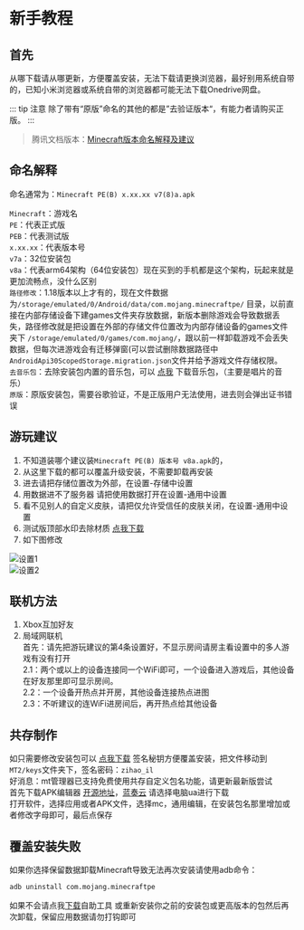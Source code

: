 # 新手教程

## 首先

从哪下载请从哪更新，方便覆盖安装，无法下载请更换浏览器，最好别用系统自带的，已知小米浏览器或系统自带的浏览器都可能无法下载Onedrive网盘。

::: tip 注意
除了带有“原版”命名的其他的都是”去验证版本“，有能力者请购买正版。
:::

> 腾讯文档版本：[Minecraft版本命名解释及建议](https://docs.qq.com/doc/DY3RZaGhBQnphdlpI)

## 命名解释

命名通常为：`Minecraft PE(B) x.xx.xx v7(8)a.apk`

`Minecraft`：游戏名  
`PE`：代表正式版  
`PEB`：代表测试版  
`x.xx.xx`：代表版本号  
`v7a`：32位安装包  
`v8a`：代表arm64架构（64位安装包）现在买到的手机都是这个架构，玩起来就是更加流畅点，没什么区别  
`路径修改`：1.18版本以上才有的，现在文件数据为`/storage/emulated/0/Android/data/com.mojang.minecraftpe/`
目录，以前直接在内部存储设备下建games文件夹存放数据，新版本删除游戏会导致数据丢失，路径修改就是把设置在外部的存储文件位置改为内部存储设备的games文件夹下
`/storage/emulated/0/games/com.mojang/`，跟以前一样卸载游戏不会丢失数据，但每次进游戏会有迁移弹窗(可以尝试删除数据路径中
`AndroidApi30ScopedStorage.migration.json`文件并给予游戏文件存储权限。  
`去音乐包`：去除安装包内置的音乐包，可以 [点我](https://bbk.endyun.ltd/s/musicpack) 下载音乐包，（主要是唱片的音乐）  
`原版`：原版安装包，需要谷歌验证，不是正版用户无法使用，进去则会弹出证书错误

## 游玩建议

1. 不知道装哪个建议装`Minecraft PE(B) 版本号 v8a.apk`的，
2. 从这里下载的都可以覆盖升级安装，不需要卸载再安装
3. 进去请把存储位置改为外部，在设置-存储中设置
4. 用数据进不了服务器 请把使用数据打开在设置-通用中设置
5. 看不见别人的自定义皮肤，请把仅允许受信任的皮肤关闭，在设置-通用中设置
6. 测试版顶部水印去除材质 [点我下载](https://zihao-il.lanzouy.com/i80murc)
7. 如下图修改

![设置1](/images/设置1.jpg)  
![设置2](/images/设置2.jpg)

## 联机方法

1. Xbox互加好友
2. 局域网联机  
   首先：请先把游玩建议的第4条设置好，不显示房间请房主看设置中的多人游戏有没有打开  
   2.1：两个或以上的设备连接同一个WiFi即可，一个设备进入游戏后，其他设备在好友那里即可显示房间。  
   2.2：一个设备开热点并开房，其他设备连接热点进图  
   2.3：不听建议的连WiFi进房间后，再开热点给其他设备

## 共存制作

如只需要修改安装包可以 [点我下载](https://sdyueqian-my.sharepoint.cn/:u:/g/personal/admin_sdyueqian_partner_onmschina_cn/EfZC9hdJ1EtHrCqJPL6Lp4oBCi4kBRnmVf2XbQbEk_VTGg?download=1)
签名秘钥方便覆盖安装，把文件移动到`MT2/keys`文件夹下，签名密码：`zihao_il`  
好消息：mt管理器已支持免费使用共存自定义包名功能，请更新最新版尝试  
首先下载APK编辑器 [开源地址](https://github.com/PatrickAlex2019/ApkEditor/releases)，[蓝奏云](https://zihao-il.lanzouo.com/i5KQx1i6g7mb0)
请选择电脑ua进行下载  
打开软件，选择应用或者APK文件，选择mc，通用编辑，在安装包名那里增加或者修改字母即可，最后点保存

## 覆盖安装失败

如果你选择保留数据卸载Minecraft导致无法再次安装请使用adb命令：
```bash
adb uninstall com.mojang.minecraftpe
```
如果不会请点我[下载](https://zihao-il.lanzouo.com/iaEZc2bb1ykf)自助工具
或重新安装你之前的安装包或更高版本的包然后再次卸载，保留应用数据请勿打钩即可

